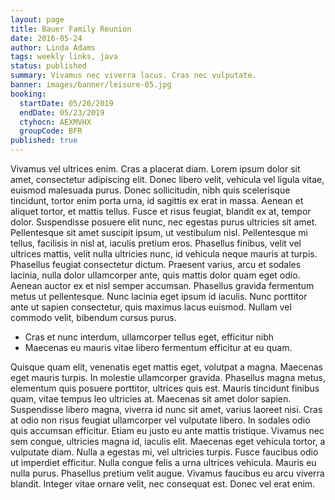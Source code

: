 ```yaml
---
layout: page
title: Bauer Family Reunion
date: 2016-05-24
author: Linda Adams
tags: weekly links, java
status: published
summary: Vivamus nec viverra lacus. Cras nec vulputate.
banner: images/banner/leisure-05.jpg
booking:
  startDate: 05/20/2019
  endDate: 05/23/2019
  ctyhocn: AEXMVHX
  groupCode: BFR
published: true
---
```

Vivamus vel ultrices enim. Cras a placerat diam. Lorem ipsum dolor sit amet, consectetur adipiscing elit. Donec libero velit, vehicula vel ligula vitae, euismod malesuada purus. Donec sollicitudin, nibh quis scelerisque tincidunt, tortor enim porta urna, id sagittis ex erat in massa. Aenean et aliquet tortor, et mattis tellus. Fusce et risus feugiat, blandit ex at, tempor dolor. Suspendisse posuere elit nunc, nec egestas purus ultricies sit amet.
Pellentesque sit amet suscipit ipsum, ut vestibulum nisl. Pellentesque mi tellus, facilisis in nisl at, iaculis pretium eros. Phasellus finibus, velit vel ultrices mattis, velit nulla ultricies nunc, id vehicula neque mauris at turpis. Phasellus feugiat consectetur dictum. Praesent varius, arcu et sodales lacinia, nulla dolor ullamcorper ante, quis mattis dolor quam eget odio. Aenean auctor ex et nisl semper accumsan. Phasellus gravida fermentum metus ut pellentesque. Nunc lacinia eget ipsum id iaculis. Nunc porttitor ante ut sapien consectetur, quis maximus lacus euismod. Nullam vel commodo velit, bibendum cursus purus.

* Cras et nunc interdum, ullamcorper tellus eget, efficitur nibh
* Maecenas eu mauris vitae libero fermentum efficitur at eu quam.

Quisque quam elit, venenatis eget mattis eget, volutpat a magna. Maecenas eget mauris turpis. In molestie ullamcorper gravida. Phasellus magna metus, elementum quis posuere porttitor, ultrices quis est. Mauris tincidunt finibus quam, vitae tempus leo ultricies at. Maecenas sit amet dolor sapien. Suspendisse libero magna, viverra id nunc sit amet, varius laoreet nisi. Cras at odio non risus feugiat ullamcorper vel vulputate libero.
In sodales odio quis accumsan efficitur. Etiam eu justo eu ante mattis tristique. Vivamus nec sem congue, ultricies magna id, iaculis elit. Maecenas eget vehicula tortor, a vulputate diam. Nulla a egestas mi, vel ultricies turpis. Fusce faucibus odio ut imperdiet efficitur. Nulla congue felis a urna ultrices vehicula. Mauris eu nulla purus. Phasellus pretium velit augue. Vivamus faucibus eu arcu viverra blandit. Integer vitae ornare velit, nec consequat est. Donec vel erat enim.
